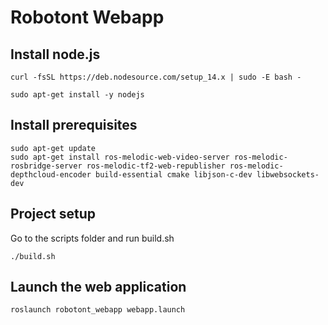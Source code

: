 # Robotont Webapp

## Install node.js

```
curl -fsSL https://deb.nodesource.com/setup_14.x | sudo -E bash -
```
```
sudo apt-get install -y nodejs
```

## Install prerequisites
```
sudo apt-get update
sudo apt-get install ros-melodic-web-video-server ros-melodic-rosbridge-server ros-melodic-tf2-web-republisher ros-melodic-depthcloud-encoder build-essential cmake libjson-c-dev libwebsockets-dev
```

## Project setup

Go to the scripts folder and run build.sh
```
./build.sh
```

## Launch the web application
```
roslaunch robotont_webapp webapp.launch
```

